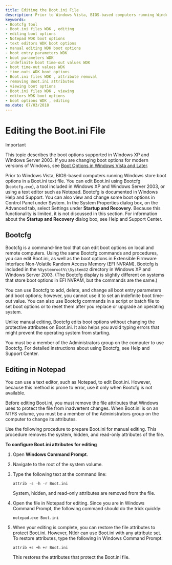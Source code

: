 ```yaml
---
title: Editing the Boot.ini File
description: Prior to Windows Vista, BIOS-based computers running Windows store boot options in a Boot.ini text file.
keywords:
- Bootcfg tool
- Boot.ini files WDK , editing
- editing boot options
- Notepad WDK boot options
- text editors WDK boot options
- manual editing WDK boot options
- boot entry parameters WDK
- boot parameters WDK
- indefinite boot time-out values WDK
- boot time-out values WDK
- time-outs WDK boot options
- Boot.ini files WDK , attribute removal
- removing Boot.ini attributes
- viewing boot options
- Boot.ini files WDK , viewing
- editors WDK boot options
- boot options WDK , editing
ms.date: 07/03/2018
---
```


# Editing the Boot.ini File


> [!IMPORTANT] 
> This topic describes the boot options supported in Windows XP and Windows Server 2003. If you are changing boot options for modern versions of Windows, see [Boot Options in Windows Vista and Later](./boot-options-in-windows.md).

Prior to Windows Vista, BIOS-based computers running Windows store boot options in a Boot.ini text file. You can edit Boot.ini using Bootcfg (`bootcfg.exe`), a tool included in Windows XP and Windows Server 2003, or using a text editor such as Notepad. Bootcfg is documented in Windows Help and Support. You can also view and change some boot options in Control Panel under System. In the System Properties dialog box, on the Advanced tab, select Settings under **Startup and Recovery**. Because this functionality is limited, it is not discussed in this section. For information about the **Startup and Recovery** dialog box, see Help and Support Center.

## Bootcfg

Bootcfg is a command-line tool that can edit boot options on local and remote computers. Using the same Bootcfg commands and procedures, you can edit Boot.ini, as well as the boot options in Extensible Firmware Interface Non-Volatile Random Access Memory (EFI NVRAM). Bootcfg is included in the `%Systemroot%\\System32` directory in Windows XP and Windows Server 2003. (The Bootcfg display is slightly different on systems that store boot options in EFI NVRAM, but the commands are the same.)

You can use Bootcfg to add, delete, and change all boot entry parameters and boot options; however, you cannot use it to set an indefinite boot time-out value. You can also use Bootcfg commands in a script or batch file to set boot options or to reset them after you replace or upgrade an operating system.

Unlike manual editing, Bootcfg edits boot options without changing the protective attributes on Boot.ini. It also helps you avoid typing errors that might prevent the operating system from starting.

You must be a member of the Administrators group on the computer to use Bootcfg. For detailed instructions about using Bootcfg, see Help and Support Center.

## Editing in Notepad

You can use a text editor, such as Notepad, to edit Boot.ini. However, because this method is prone to error, use it only when Bootcfg is not available.

Before editing Boot.ini, you must remove the file attributes that Windows uses to protect the file from inadvertent changes. When Boot.ini is on an NTFS volume, you must be a member of the Administrators group on the computer to change its attributes.

Use the following procedure to prepare Boot.ini for manual editing. This procedure removes the system, hidden, and read-only attributes of the file.

**To configure Boot.ini attributes for editing**

1.  Open **Windows Command Prompt**. 

2.  Navigate to the root of the system volume.

3.  Type the following text at the command line:

    ```
    attrib -s -h -r Boot.ini
    ```

    System, hidden, and read-only attributes are removed from the file.
    
4.  Open the file in Notepad for editing. Since you are in Windows Command Prompt, the following command should do the trick quickly:

    ```
    notepad.exe Boot.ini
    ```

5.  When your editing is complete, you can restore the file attributes to protect Boot.ini. However, Ntldr can use Boot.ini with any attribute set. To restore attributes, type the following in Windows Command Prompt:

    ```
    attrib +s +h +r Boot.ini
    ```

    This restores the attributes that protect the Boot.ini file.
